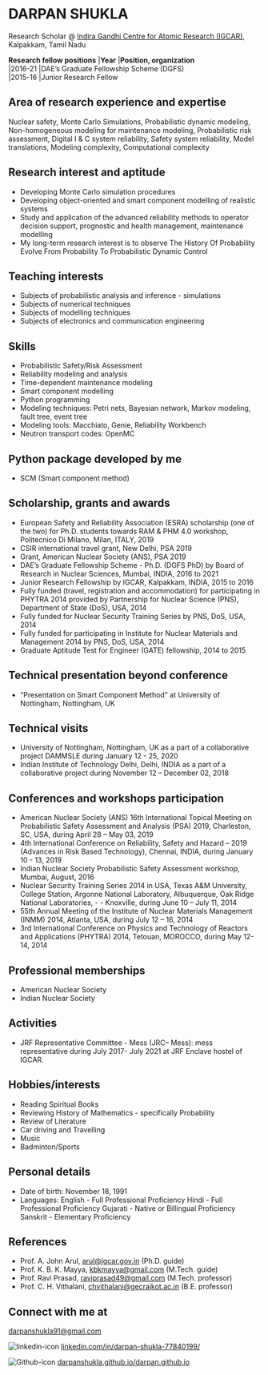 # DARPAN SHUKLA

Research Scholar @ [Indira Gandhi Centre for Atomic Research (IGCAR)](http://www.igcar.gov.in), Kalpakkam, Tamil Nadu  

**Research fellow positions**
|**Year**                 |**Position, organization**                                                                               
|2016-21                  |DAE’s Graduate Fellowship Scheme (DGFS)           
|2015-16                  |Junior Research Fellow                             


## Area of research experience and expertise

Nuclear safety, Monte Carlo Simulations, Probabilistic dynamic modeling, Non-homogeneous modeling for maintenance modeling, Probabilistic risk assessment, Digital I & C system reliability, Safety system reliability, Model translations, Modeling complexity, Computational complexity


## Research interest and aptitude

- Developing Monte Carlo simulation procedures
- Developing object-oriented and smart component modelling of realistic systems
- Study and application of the advanced reliability methods to operator decision support, prognostic and health management, maintenance modelling
- My long-term research interest is to observe The History Of Probability Evolve From Probability To Probabilistic Dynamic Control


## Teaching interests

- Subjects of probabilistic analysis and inference  - simulations
- Subjects of numerical techniques
- Subjects of modelling techniques
- Subjects of electronics and communication engineering


## Skills

- Probabilistic Safety/Risk Assessment
- Reliability modeling and analysis
- Time-dependent maintenance modeling
- Smart component modelling
- Python programming
- Modeling techniques: Petri nets, Bayesian network, Markov modeling, fault tree, event tree
- Modeling tools: Macchiato, Genie, Reliability Workbench
- Neutron transport codes: OpenMC


## Python package developed by me

- SCM (Smart component method)


## Scholarship, grants and awards

- European Safety and Reliability Association (ESRA) scholarship (one of the two) for Ph.D. students towards RAM & PHM 4.0 workshop, Politecnico Di Milano, Milan, ITALY, 2019
- CSIR international travel grant, New Delhi, PSA 2019
- Grant, American Nuclear Society (ANS), PSA 2019
- DAE’s Graduate Fellowship Scheme - Ph.D. (DGFS PhD) by Board of Research in Nuclear Sciences, Mumbai, INDIA, 2016 to 2021
- Junior Research Fellowship by IGCAR, Kalpakkam, INDIA, 2015 to 2016
- Fully funded (travel, registration and accommodation) for participating in PHYTRA 2014 provided by Partnership for Nuclear Science (PNS), Department of State (DoS), USA, 2014
- Fully funded for Nuclear Security Training Series by PNS, DoS, USA, 2014
- Fully funded for participating in Institute for Nuclear Materials and Management 2014 by PNS, DoS, USA, 2014
- Graduate Aptitude Test for Engineer (GATE) fellowship, 2014 to 2015


## Technical presentation beyond conference

- “Presentation on Smart Component Method” at University of Nottingham, Nottingham, UK


## Technical visits
- University of Nottingham, Nottingham, UK as a part of a collaborative project DAMMSLE during January 12 - 25, 2020
- Indian Institute of Technology Delhi, Delhi, INDIA as a part of a collaborative project during November 12 – December 02, 2018


## Conferences and workshops participation
- American Nuclear Society (ANS) 16th International Topical Meeting on Probabilistic Safety Assessment and Analysis (PSA) 2019, Charleston, SC, USA, during April 28 – May 03, 2019
- 4th International Conference on Reliability, Safety and Hazard – 2019 (Advances in Risk Based Technology), Chennai, INDIA, during January 10 - 13, 2019
- Indian Nuclear Society Probabilistic Safety Assessment workshop, Mumbai, August, 2016
- Nuclear Security Training Series 2014 in USA, Texas A&M University, College Station, Argonne National Laboratory, Albuquerque, Oak Ridge National Laboratories, - - Knoxville, during June 10 – July 11, 2014
- 55th Annual Meeting of the Institute of Nuclear Materials Management (INMM) 2014, Atlanta, USA, during July 12 – 16, 2014
- 3rd International Conference on Physics and Technology of Reactors and Applications (PHYTRA) 2014, Tetouan, MOROCCO, during May 12-14, 2014


## Professional memberships

- American Nuclear Society
- Indian Nuclear Society


## Activities

- JRF Representative Committee - Mess (JRC– Mess): mess representative during July 2017- July 2021 at JRF Enclave hostel of IGCAR.


## Hobbies/interests

- Reading Spiritual Books
- Reviewing History of Mathematics - specifically Probability
- Review of Literature
- Car driving and Travelling
- Music 
- Badminton/Sports


## Personal details

- Date of birth: November 18, 1991
- Languages: 
    English - Full Professional Proficiency 
    Hindi - Full Professional Proficiency
    Gujarati - Native or Billingual Proficiency
    Sanskrit - Elementary Proficiency


## References

- Prof. A. John Arul, [arul@igcar.gov.in](arul@igcar.gov.in) (Ph.D. guide)
- Prof. K. B. K. Mayya, kbkmayya@gmail.com (M.Tech. guide)
- Prof. Ravi Prasad, raviprasad49@gmail.com (M.Tech. professor)
- Prof. C. H. Vithalani, chvithalani@gecrajkot.ac.in (B.E. professor)


## Connect with me at 

[darpanshukla91@gmail.com](darpanshukla91@gmail.com)

![linkedin-icon](https://user-images.githubusercontent.com/8653914/129531820-1e4d3d96-0c25-4d5a-8680-d59efca535b9.png)
[linkedin.com/in/darpan-shukla-77840199/](https://www.linkedin.com/in/darpan-shukla-77840199/)

![Github-icon](https://user-images.githubusercontent.com/8653914/129532010-16750771-bfd6-4fc5-93ac-e97ff3bddd6e.png)
[darpanshukla.github.io/darpan.github.io](https://darpanshukla.github.io/darpan.github.io/)
